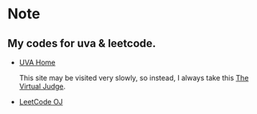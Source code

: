 # Note
## My codes for uva & leetcode.

* [UVA Home](https://uva.onlinejudge.org/)

  This site may be visited very slowly, so instead, I always take this
[The Virtual Judge](http://acm.hust.edu.cn/vjudge/problem/toListProblem.action#OJId=UVA&probNum=&title=&source=).

* [LeetCode OJ](https://leetcode.com/problemset/algorithms/ "LeetCode OJ")